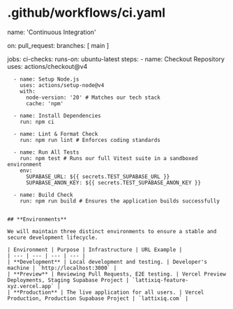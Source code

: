 # .github/workflows/ci.yaml
name: 'Continuous Integration'

on:
  pull_request:
    branches: [ main ]

jobs:
  ci-checks:
    runs-on: ubuntu-latest
    steps:
      - name: Checkout Repository
        uses: actions/checkout@v4

      - name: Setup Node.js
        uses: actions/setup-node@v4
        with:
          node-version: '20' # Matches our tech stack
          cache: 'npm'

      - name: Install Dependencies
        run: npm ci

      - name: Lint & Format Check
        run: npm run lint # Enforces coding standards

      - name: Run All Tests
        run: npm test # Runs our full Vitest suite in a sandboxed environment
        env:
          SUPABASE_URL: ${{ secrets.TEST_SUPABASE_URL }}
          SUPABASE_ANON_KEY: ${{ secrets.TEST_SUPABASE_ANON_KEY }}

      - name: Build Check
        run: npm run build # Ensures the application builds successfully
```

## **Environments**

We will maintain three distinct environments to ensure a stable and secure development lifecycle.

| Environment | Purpose | Infrastructure | URL Example |
| --- | --- | --- | --- |
| **Development** | Local development and testing. | Developer's machine | `http://localhost:3000` |
| **Preview** | Reviewing Pull Requests, E2E testing. | Vercel Preview Deployments, Staging Supabase Project | `lattixiq-feature-xyz.vercel.app` |
| **Production** | The live application for all users. | Vercel Production, Production Supabase Project | `lattixiq.com` |
